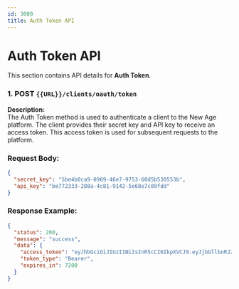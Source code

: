 ```yaml
---
id: 3000
title: Auth Token API
---
```


# Auth Token API

This section contains API details for **Auth Token**.


### 1. POST `{{URL}}/clients/oauth/token`

**Description:**  
The Auth Token method is used to authenticate a client to the New Age platform. The client provides their secret key and API key to receive an access token. This access token is used for subsequent requests to the platform.

### Request Body:
```json
{
  "secret_key": "Sbe4b0ca9-0969-46e7-9753-60d5b530553b",
  "api_key": "be772333-288a-4c81-9142-5e68e7c89fdd"
}
```

### Response Example:
```json
{
  "status": 200,
  "message": "success",
  "data": {
    "access_token": "eyJhbGciOiJIUzI1NiIsInR5cCI6IkpXVCJ9.eyJjbGllbnRJZCI6MTA4MTkwMzMsImlhdCI6MTc0MDI5NjUwOCwiZXhwIjoxNzQwMzM5NzA4fQ.ubfQ6f7fG65KzJK9WhdyK4w6IJISYyb44sljQhNowT4",
    "token_type": "Bearer",
    "expires_in": 7200
  }
}
```
